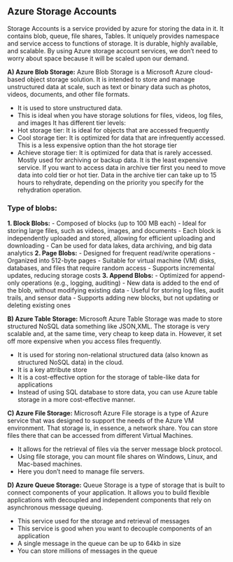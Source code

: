 ## Azure Storage Accounts

Storage Accounts is a service provided by azure for storing the data in it. It contains blob, queue, file shares, Tables. It uniquely provides namespace and service access to functions of storage.
It is durable, highly available, and scalable. By using Azure storage account services, we don’t need to worry about space because it will be scaled upon our demand.

**A) Azure Blob Storage:**
Azure Blob Storage is a Microsoft Azure cloud-based object storage solution. It is intended to store and manage unstructured data at scale, such as text or binary data such as photos, videos, documents, and other file formats.

- It is used to store unstructured data.
- This is ideal when you have storage solutions for files, videos, log files, and images
  It has different tier levels:
- Hot storage tier: It is ideal for objects that are accessed frequently
- Cool storage tier: It is optimized for data that are infrequently accessed. This is a less expensive option than the hot storage tier
- Achieve storage tier: It is optimized for data that is rarely accessed. Mostly used for archiving or backup data. It is the least expensive service. If you want to access data in archive tier first you need to move data into cold tier or hot tier. Data in the archive tier can take up to 15 hours to rehydrate, depending on the priority you specify for the rehydration operation.

### Type of blobs:

**1. Block Blobs:** - Composed of blocks (up to 100 MB each) - Ideal for storing large files, such as videos, images, and documents - Each block is independently uploaded and stored, allowing for efficient uploading and downloading - Can be used for data lakes, data archiving, and big data analytics
**2. Page Blobs:** - Designed for frequent read/write operations - Organized into 512-byte pages - Suitable for virtual machine (VM) disks, databases, and files that require random access - Supports incremental updates, reducing storage costs
**3. Append Blobs:** - Optimized for append-only operations (e.g., logging, auditing) - New data is added to the end of the blob, without modifying existing data - Useful for storing log files, audit trails, and sensor data - Supports adding new blocks, but not updating or deleting existing ones

**B) Azure Table Storage:**
Microsoft Azure Table Storage was made to store structured NoSQL data something like JSON,XML. The storage is very scalable and, at the same time, very cheap to keep data in. However, it set off more expensive when you access files frequently.

- It is used for storing non-relational structured data (also known as structured NoSQL data) in the cloud.
- It is a key attribute store
- It is a cost-effective option for the storage of table-like data for applications
- Instead of using SQL database to store data, you can use Azure table storage in a more cost-effective manner.

**C) Azure File Storage:**
Microsoft Azure File storage is a type of Azure service that was designed to support the needs of the Azure VM environment. That storage is, in essence, a network share. You can store files there that can be accessed from different Virtual Machines.

- It allows for the retrieval of files via the server message block protocol.
- Using file storage, you can mount file shares on Windows, Linux, and Mac-based machines.
- Here you don’t need to manage file servers.

**D) Azure Queue Storage:**
Queue Storage is a type of storage that is built to connect components of your application. It allows you to build flexible applications with decoupled and independent components that rely on asynchronous message queuing.

- This service used for the storage and retrieval of messages
- This service is good when you want to decouple components of an application
- A single message in the queue can be up to 64kb in size
- You can store millions of messages in the queue
